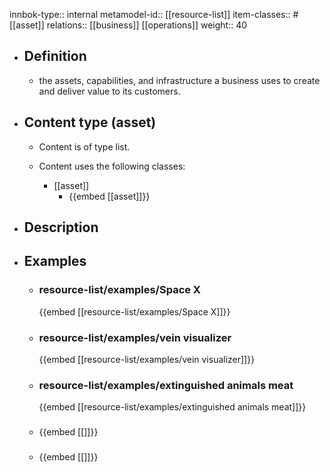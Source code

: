 innbok-type:: internal
metamodel-id:: [[resource-list]]
item-classes:: #[[asset]]
relations:: [[business]] [[operations]]
weight:: 40

- ## Definition
  - the assets, capabilities, and infrastructure a business uses to create and deliver value to its customers.
- ## Content type (asset)
  - Content is of type list.
  
  - Content uses the following classes:
    - [[asset]]
      - {{embed [[asset]]}}
  
- ## Description
- ## Examples
  - ### resource-list/examples/Space X
    {{embed [[resource-list/examples/Space X]]}}
  - ### resource-list/examples/vein visualizer
    {{embed [[resource-list/examples/vein visualizer]]}}
  - ### resource-list/examples/extinguished animals meat
    {{embed [[resource-list/examples/extinguished animals meat]]}}
  - ### 
    {{embed [[]]}}
  - ### 
    {{embed [[]]}}
  

